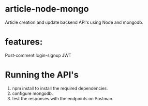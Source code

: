# article-node-mongo

Article creation and update backend API's using Node and mongodb.
# features:
Post-comment
login-signup JWT

# Running the API's

1. npm install to install the required dependencies.
2. configure mongodb.
3. test the responses with the endpoints on Postman.
